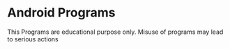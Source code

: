 # Android Programs

This Programs are educational purpose only.
Misuse of programs may lead to serious actions
